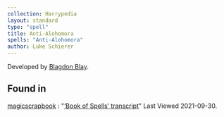 ```yaml
---
collection: Harrypedia
layout: standard
type: "spell"
title: Anti-Alohomora
spells: "Anti-Alohomora"
author: Luke Schierer
---
```


Developed by [Blagdon Blay][].

[Blagdon Blay]: /Harrypedia/people/blay/Blagdon/

## Found in

[magicscrapbook](https://magicscrapbook.tumblr.com/)
: "[‘Book of Spells’ transcript](https://magicscrapbook.tumblr.com/post/162085200042/book-of-spells-transcript)"
Last Viewed 2021-09-30.

